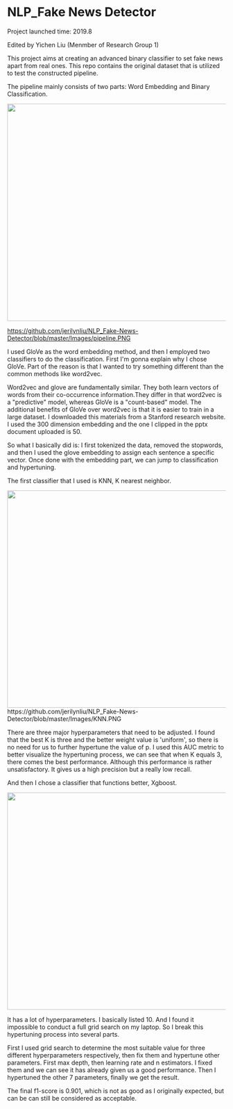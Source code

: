 # NLP_Fake News Detector

Project launched time: 2019.8

Edited by Yichen Liu (Menmber of Research Group 1)

This project aims at creating an advanced binary classifier to set fake news apart from real ones.
This repo contains the original dataset that is utilized to test the constructed pipeline.

The pipeline mainly consists of two parts: Word Embedding and Binary Classification.

<div align=center><img width="800" height="500" src="https://github.com/jerilynliu/NLP_Fake-News-Detector/blob/master/Images/pipeline.PNG"/></div>

https://github.com/jerilynliu/NLP_Fake-News-Detector/blob/master/Images/pipeline.PNG

I used GloVe as the word embedding method, and then I employed two classifiers to do the classification. First I'm gonna explain why I chose GloVe. Part of the reason is that I wanted to try something different than the common methods like word2vec.

Word2vec and glove are fundamentally similar. They both learn vectors of words from their co-occurrence information.They differ in that word2vec is a "predictive" model, whereas GloVe is a "count-based" model. 
The additional benefits of GloVe over word2vec is that it is easier to train in a large dataset. I downloaded this materials from
a Stanford research website. I used the 300 dimension embedding and the one I clipped in the pptx document uploaded is 50.

So what I basically did is: I first tokenized the data, removed the stopwords, and then I used the glove embedding to assign each sentence a specific vector. Once done with the embedding part, we can jump to classification and hypertuning.

The first classifier that I used is KNN, K nearest neighbor.

<div align=center><img width="800" height="500" src="https://github.com/jerilynliu/NLP_Fake-News-Detector/blob/master/Images/KNN.PNG"/></div>
https://github.com/jerilynliu/NLP_Fake-News-Detector/blob/master/Images/KNN.PNG

There are three major hyperparameters that need to be adjusted. I found that the best K is three and the better weight value is 'uniform', so
 there is no need for us to further hypertune the value of p.
I used this AUC metric to better visualize the hypertuning process, we can see that when K equals 3, there comes the best performance. Although this performance is rather unsatisfactory. It gives us a 
high precision but a really low recall.

And then I chose a classifier that functions better, Xgboost. 

<div align=center><img width="800" height="500" src="https://github.com/jerilynliu/NLP_Fake-News-Detector/blob/master/Images/Xgboost.PNG"/></div>

It has a lot of hyperparameters. I basically listed 10. And I found it impossible to conduct a full grid search on my laptop. So I break this hypertuning process into several parts. 

First I used grid search to determine the most suitable value for three different hyperparameters respectively, then fix them and hypertune other parameters.
First max depth, then learning rate and n estimators. I fixed them and we can see it has already given us a good performance.
Then I hypertuned the other 7 parameters, finally we get the result.

The final f1-score is 0.901, which is not as good as I originally expected, but can be can still be considered as acceptable.




